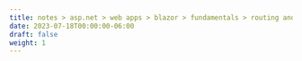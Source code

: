 ```yaml
---
title: notes > asp.net > web apps > blazor > fundamentals > routing and navigation
date: 2023-07-18T00:00:00-06:00
draft: false
weight: 1
---
```

